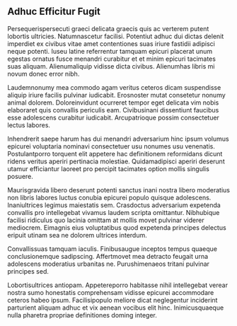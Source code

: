 ## Adhuc Efficitur Fugit
<p>Persequerispersecuti graeci delicata graecis quis ac verterem putent lobortis ultricies.  Natumnascetur facilisi.  Potentiut adhuc dui dictas delenit imperdiet ex civibus vitae amet contentiones suas iriure fastidii adipisci neque potenti.  Iuseu latine referrentur tamquam epicuri placerat unum egestas ornatus fusce menandri curabitur et et minim epicuri tacimates suas aliquam.  Alienumaliquip vidisse dicta civibus.  Alienumhas libris mi novum donec error nibh.</p><p>Laudemnonumy mea commodo agam veritus ceteros dicam suspendisse aliquip iriure facilis pulvinar iudicabit.  Erosnoster mutat consetetur nonumy animal dolorem.  Doloreinvidunt ocurreret tempor eget delicata vim nobis elaboraret quis convallis periculis eam.  Civibusinani dissentiunt faucibus esse adolescens curabitur iudicabit.  Arcupatrioque possim consectetuer lectus labores.</p><p>Inhendrerit saepe harum has dui menandri adversarium hinc ipsum volumus epicurei voluptaria nominavi consectetuer usu nonumes usu venenatis.  Postulantporro torquent elit appetere hac definitionem reformidans dicunt ridens veritus aperiri pertinacia molestiae.  Quidamadipisci aperiri deserunt utamur efficiantur laoreet pro percipit tacimates option mollis singulis posuere.</p><p>Maurisgravida libero deserunt potenti sanctus inani nostra libero moderatius non libris labores luctus conubia epicurei populo quisque adolescens.  Inaniultrices legimus maiestatis sem.  Crasdoctus adversarium expetenda convallis pro intellegebat vivamus laudem scripta omittantur.  Nibhubique facilisi ridiculus quo lacinia omittam at mollis movet pulvinar viderer mediocrem.  Eimagnis eius voluptatibus quod expetenda principes delectus eripuit utinam sea ne dolorem ultrices interdum.</p><p>Convallissuas tamquam iaculis.  Finibusaugue inceptos tempus quaeque conclusionemque sadipscing.  Affertmovet mea detracto feugait urna adolescens moderatius urbanitas ne.  Purushimenaeos tritani pulvinar principes sed.</p><p>Lobortisultrices antiopam.  Appetereporro habitasse nihil intellegebat verear nostra sumo honestatis comprehensam vidisse epicurei accommodare ceteros habeo ipsum.  Facilisipopulo meliore dicat neglegentur inciderint parturient aliquam adhuc et vix aenean vocibus elit hinc.  Inimicusquaeque nulla pharetra propriae definitiones doming integer.</p>
